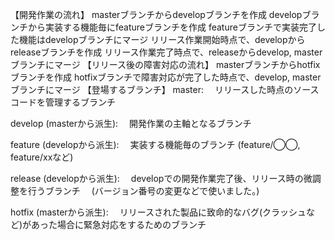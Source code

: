 【開発作業の流れ】
masterブランチからdevelopブランチを作成
developブランチから実装する機能毎にfeatureブランチを作成
featureブランチで実装完了した機能はdevelopブランチにマージ
リリース作業開始時点で、developからreleaseブランチを作成
リリース作業完了時点で、releaseからdevelop, masterブランチにマージ
【リリース後の障害対応の流れ】
masterブランチからhotfixブランチを作成
hotfixブランチで障害対応が完了した時点で、develop, masterブランチにマージ
【登場するブランチ】
master:
　リリースした時点のソースコードを管理するブランチ

develop (masterから派生):
　開発作業の主軸となるブランチ

feature (developから派生):
　実装する機能毎のブランチ (feature/◯◯, feature/xxなど)

release (developから派生):
　developでの開発作業完了後、リリース時の微調整を行うブランチ
　(バージョン番号の変更などで使いました。)

hotfix (masterから派生):
　リリースされた製品に致命的なバグ(クラッシュなど)があった場合に緊急対応をするためのブランチ